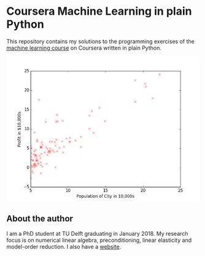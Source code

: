 # Coursera Machine Learning in plain Python

This repository contains my solutions to the programming exercises of the [machine learning course] on Coursera written in plain Python.

![motivation_pic](machine-learning-ex1/ex1-python/ex1.png)


About the author
----------------
I am a PhD student at TU Delft graduating in January 2018. My research focus is on numerical linear algebra, preconditioning, linear elasticity and model-order reduction. I also have a [website].

[machine learning course]: https://www.coursera.org/learn/machine-learning
[website]: http://www.manuelbaumann.de
